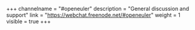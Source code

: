 +++
channelname = "#openeuler"
description = "General discussion and support"
link = "https://webchat.freenode.net/#openeuler"
weight =  1
visible = true
+++

